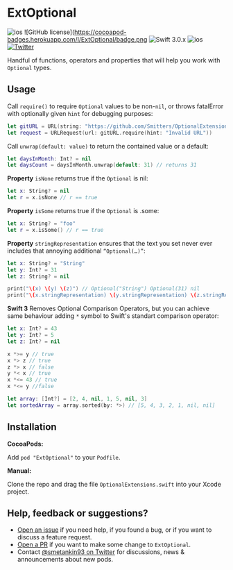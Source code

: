 # ExtOptional

![ios](https://cocoapod-badges.herokuapp.com/v/ExtOptional/badge.png)
![GitHub license](https://cocoapod-badges.herokuapp.com/l/ExtOptional/badge.png
![Swift 3.0.x](https://img.shields.io/badge/Swift-3.0.x-orange.svg)
![ios](https://cocoapod-badges.herokuapp.com/p/ExtOptional/badge.png)
[![Twitter](https://img.shields.io/badge/contact-@smetankin93-blue.svg?style=flat)](https://twitter.com/smetankin93)

Handful of functions, operators and properties that will help you work with `Optional` types.

## Usage

Call `require()` to require `Optional` values to be non-`nil`, or throws fatalError with optionally given `hint` for debugging purposes:

```swift
let gitURL = URL(string: "https://github.com/Smitters/OptionalExtensions")
let request = URLRequest(url: gitURL.require(hint: "Invalid URL"))
```

Call `unwrap(default: value)` to return the contained value or a default:

```swift
let daysInMonth: Int? = nil
let daysCount = daysInMonth.unwrap(default: 31) // returns 31
```

**Property** `isNone` returns true if the `Optional` is nil:

```swift
let x: String? = nil
let r = x.isNone // r == true
```

**Property** `isSome` returns true if the `Optional` is .some:

```swift
let x: String? = "foo"
let r = x.isSome() // r == true
```

**Property** `stringRepresentation` ensures that the text you set never ever includes that annoying additional `“Optional(…)”`:

```swift
let x: String? = "String"
let y: Int? = 31
let z: String? = nil

print("\(x) \(y) \(z)") // Optional("String") Optional(31) nil
print("\(x.stringRepresentation) \(y.stringRepresentation) \(z.stringRepresentation)") // String 31
```

**Swift 3** Removes Optional Comparison Operators, but you can achieve same behaviour adding `*` symbol to Swift's standart comparison operator:

```swift
let x: Int? = 43
let y: Int? = 5
let z: Int? = nil

x *>= y // true
x *> z // true
z *> x // false
y *< x // true
x *<= 43 // true
x *<= y //false

let array: [Int?] = [2, 4, nil, 1, 5, nil, 3]
let sortedArray = array.sorted(by: *>) // [5, 4, 3, 2, 1, nil, nil]

```

## Installation

**CocoaPods:**

Add `pod "ExtOptional"` to your `Podfile`.

**Manual:**

Clone the repo and drag the file `OptionalExtensions.swift` into your Xcode project.

## Help, feedback or suggestions?

- [Open an issue](https://github.com/Smitters/OptionalExtensions/issues/new) if you need help, if you found a bug, or if you want to discuss a feature request.
- [Open a PR](https://github.com/Smitters/OptionalExtensions/pull/new/master) if you want to make some change to `ExtOptional`.
- Contact [@smetankin93 on Twitter](https://twitter.com/smetankin93) for discussions, news & announcements about new pods.

